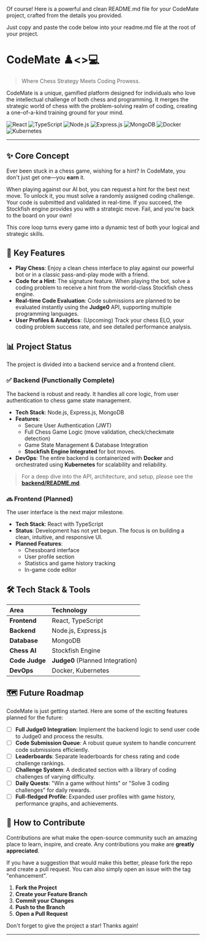 Of course! Here is a powerful and clean README.md file for your CodeMate project, crafted from the details you provided.

Just copy and paste the code below into your readme.md file at the root of your project.

# CodeMate ♟️<>💻

> Where Chess Strategy Meets Coding Prowess.

CodeMate is a unique, gamified platform designed for individuals who love the intellectual challenge of both chess and programming. It merges the strategic world of chess with the problem-solving realm of coding, creating a one-of-a-kind training ground for your mind.

![React](https://img.shields.io/badge/React-20232A?style=for-the-badge&logo=react&logoColor=61DAFB)
![TypeScript](https://img.shields.io/badge/TypeScript-007ACC?style=for-the-badge&logo=typescript&logoColor=white)
![Node.js](https://img.shields.io/badge/Node.js-339933?style=for-the-badge&logo=nodedotjs&logoColor=white)
![Express.js](https://img.shields.io/badge/Express.js-000000?style=for-the-badge&logo=express&logoColor=white)
![MongoDB](https://img.shields.io/badge/MongoDB-4EA94B?style=for-the-badge&logo=mongodb&logoColor=white)
![Docker](https://img.shields.io/badge/Docker-2496ED?style=for-the-badge&logo=docker&logoColor=white)
![Kubernetes](https://img.shields.io/badge/Kubernetes-326CE5?style=for-the-badge&logo=kubernetes&logoColor=white)

---

## ✨ Core Concept

Ever been stuck in a chess game, wishing for a hint? In CodeMate, you don't just get one—you **earn** it.

When playing against our AI bot, you can request a hint for the best next move. To unlock it, you must solve a randomly assigned coding challenge. Your code is submitted and validated in real-time. If you succeed, the Stockfish engine provides you with a strategic move. Fail, and you're back to the board on your own!

This core loop turns every game into a dynamic test of both your logical and strategic skills.

## 🚀 Key Features

*   **Play Chess**: Enjoy a clean chess interface to play against our powerful bot or in a classic pass-and-play mode with a friend.
*   **Code for a Hint**: The signature feature. When playing the bot, solve a coding problem to receive a hint from the world-class Stockfish chess engine.
*   **Real-time Code Evaluation**: Code submissions are planned to be evaluated instantly using the **Judge0** API, supporting multiple programming languages.
*   **User Profiles & Analytics**: (Upcoming) Track your chess ELO, your coding problem success rate, and see detailed performance analysis.

## 📊 Project Status

The project is divided into a backend service and a frontend client.

### ✅ Backend (Functionally Complete)

The backend is robust and ready. It handles all core logic, from user authentication to chess game state management.

*   **Tech Stack**: Node.js, Express.js, MongoDB
*   **Features**:
    *   Secure User Authentication (JWT)
    *   Full Chess Game Logic (move validation, check/checkmate detection)
    *   Game State Management & Database Integration
    *   **Stockfish Engine Integrated** for bot moves.
*   **DevOps**: The entire backend is containerized with **Docker** and orchestrated using **Kubernetes** for scalability and reliability.

> For a deep dive into the API, architecture, and setup, please see the **[backend/README.md](./backend/README.md)**.

### 🔜 Frontend (Planned)

The user interface is the next major milestone.

*   **Tech Stack**: React with TypeScript
*   **Status**: Development has not yet begun. The focus is on building a clean, intuitive, and responsive UI.
*   **Planned Features**:
    *   Chessboard interface
    *   User profile section
    *   Statistics and game history tracking
    *   In-game code editor

## 🛠️ Tech Stack & Tools

| Area      | Technology                                    |
| :-------- | :-------------------------------------------- |
| **Frontend**  | React, TypeScript                             |
| **Backend**   | Node.js, Express.js                           |
| **Database**  | MongoDB                                       |
| **Chess AI**  | Stockfish Engine                              |
| **Code Judge**| **Judge0** (Planned Integration)              |
| **DevOps**    | Docker, Kubernetes                            |

## 🗺️ Future Roadmap

CodeMate is just getting started. Here are some of the exciting features planned for the future:

- [ ] **Full Judge0 Integration**: Implement the backend logic to send user code to Judge0 and process the results.
- [ ] **Code Submission Queue**: A robust queue system to handle concurrent code submissions efficiently.
- [ ] **Leaderboards**: Separate leaderboards for chess rating and code challenge rankings.
- [ ] **Challenge System**: A dedicated section with a library of coding challenges of varying difficulty.
- [ ] **Daily Quests**: "Win a game without hints" or "Solve 3 coding challenges" for daily rewards.
- [ ] **Full-fledged Profile**: Expanded user profiles with game history, performance graphs, and achievements.

## 🙌 How to Contribute

Contributions are what make the open-source community such an amazing place to learn, inspire, and create. Any contributions you make are **greatly appreciated**.

If you have a suggestion that would make this better, please fork the repo and create a pull request. You can also simply open an issue with the tag "enhancement".

1.  **Fork the Project**
2.  **Create your Feature Branch** 
3.  **Commit your Changes** 
4.  **Push to the Branch**
5.  **Open a Pull Request**

Don't forget to give the project a star! Thanks again!

---
